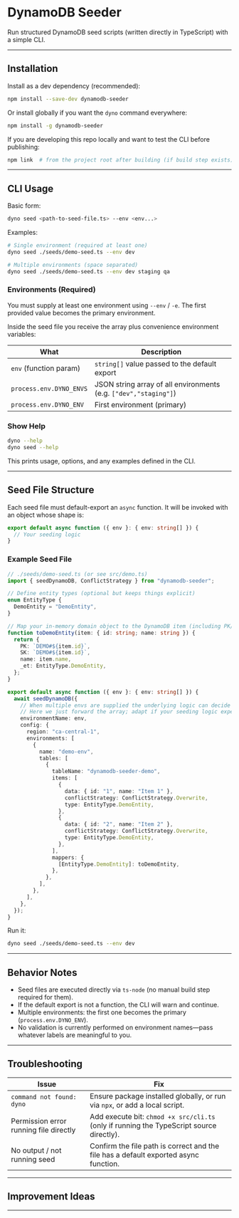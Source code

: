 # DynamoDB Seeder

Run structured DynamoDB seed scripts (written directly in TypeScript) with a simple CLI.

---

## Installation

Install as a dev dependency (recommended):

```bash
npm install --save-dev dynamodb-seeder
```

Or install globally if you want the `dyno` command everywhere:

```bash
npm install -g dynamodb-seeder
```

If you are developing this repo locally and want to test the CLI before publishing:

```bash
npm link  # from the project root after building (if build step exists)
```

---

## CLI Usage

Basic form:

```bash
dyno seed <path-to-seed-file.ts> --env <env...>
```

Examples:

```bash
# Single environment (required at least one)
dyno seed ./seeds/demo-seed.ts --env dev

# Multiple environments (space separated)
dyno seed ./seeds/demo-seed.ts --env dev staging qa
```

### Environments (Required)

You must supply at least one environment using `--env` / `-e`. The first provided value becomes the primary environment.

Inside the seed file you receive the array plus convenience environment variables:

| What | Description |
|------|-------------|
| `env` (function param) | `string[]` value passed to the default export |
| `process.env.DYNO_ENVS` | JSON string array of all environments (e.g. `["dev","staging"]`) |
| `process.env.DYNO_ENV`  | First environment (primary) |

### Show Help

```bash
dyno --help
dyno seed --help
```

This prints usage, options, and any examples defined in the CLI.

---

## Seed File Structure

Each seed file must default-export an `async` function. It will be invoked with an object whose shape is:

```ts
export default async function ({ env }: { env: string[] }) {
  // Your seeding logic
}
```

### Example Seed File

```ts
// ./seeds/demo-seed.ts (or see src/demo.ts)
import { seedDynamoDB, ConflictStrategy } from "dynamodb-seeder";

// Define entity types (optional but keeps things explicit)
enum EntityType {
  DemoEntity = "DemoEntity",
}

// Map your in-memory domain object to the DynamoDB item (including PK/SK and any GSIs)
function toDemoEntity(item: { id: string; name: string }) {
  return {
    PK: `DEMO#${item.id}`,
    SK: `DEMO#${item.id}`,
    name: item.name,
    _et: EntityType.DemoEntity,
  };
}

export default async function ({ env }: { env: string[] }) {
  await seedDynamoDB({
    // When multiple envs are supplied the underlying logic can decide how to apply them.
    // Here we just forward the array; adapt if your seeding logic expects a single string.
    environmentName: env,
    config: {
      region: "ca-central-1",
      environments: [
        {
          name: "demo-env",
          tables: [
            {
              tableName: "dynamodb-seeder-demo",
              items: [
                {
                  data: { id: "1", name: "Item 1" },
                  conflictStrategy: ConflictStrategy.Overwrite,
                  type: EntityType.DemoEntity,
                },
                {
                  data: { id: "2", name: "Item 2" },
                  conflictStrategy: ConflictStrategy.Overwrite,
                  type: EntityType.DemoEntity,
                },
              ],
              mappers: {
                [EntityType.DemoEntity]: toDemoEntity,
              },
            },
          ],
        },
      ],
    },
  });
}
```

Run it:

```bash
dyno seed ./seeds/demo-seed.ts --env dev
```

---

## Behavior Notes

- Seed files are executed directly via `ts-node` (no manual build step required for them).
- If the default export is not a function, the CLI will warn and continue.
- Multiple environments: the first one becomes the primary (`process.env.DYNO_ENV`).
- No validation is currently performed on environment names—pass whatever labels are meaningful to you.

---

## Troubleshooting

| Issue                                  | Fix                                                                                      |
| -------------------------------------- | ---------------------------------------------------------------------------------------- |
| `command not found: dyno`              | Ensure package installed globally, or run via `npx`, or add a local script.              |
| Permission error running file directly | Add execute bit: `chmod +x src/cli.ts` (only if running the TypeScript source directly). |
| No output / not running seed           | Confirm the file path is correct and the file has a default exported async function.     |

---

## Improvement Ideas

---
